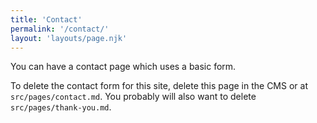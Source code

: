 ```yaml
---
title: 'Contact'
permalink: '/contact/'
layout: 'layouts/page.njk'
---
```


You can have a contact page which uses a basic form. 

To delete the contact form for this site, delete this page in the CMS or at `src/pages/contact.md`. You probably will also want to delete `src/pages/thank-you.md`.
